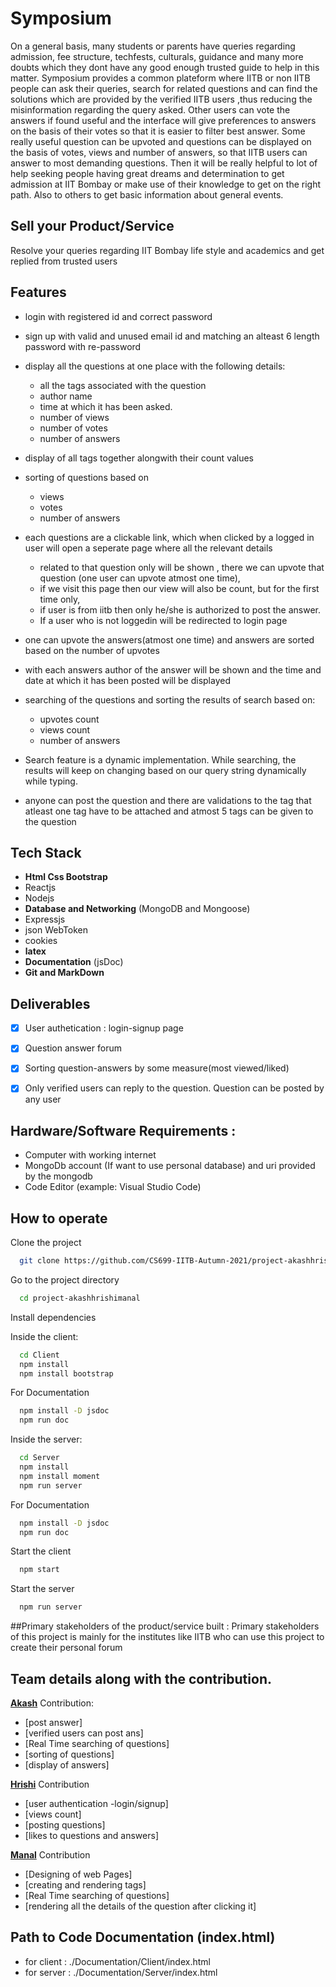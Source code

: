 
# Symposium

On a general basis, many students or parents have queries regarding admission, fee structure, techfests,  culturals,
guidance and many more doubts which they dont have any good enough trusted guide to help in this matter. Symposium provides a common plateform where 
IITB or non IITB people can ask their queries, search for related questions and can find the solutions which are provided by the verified IITB users ,thus reducing the misinformation regarding the query asked. 
Other users can vote the answers if found useful and the interface will give preferences to answers on the basis of 
their votes so that it is easier to filter best answer.
Some really useful question can be upvoted and questions can be displayed on the
basis of votes, views and number of answers, so that IITB users can answer to most demanding questions. 
Then it will be really helpful to lot of help seeking people having great dreams and determination to get admission at 
IIT Bombay or make use of their knowledge to get on the right path. Also to others to get basic information about general events.

## Sell your Product/Service

Resolve your queries regarding IIT Bombay life style and academics and get replied from trusted users


## Features

- login with registered id and correct password
- sign up with valid and unused email id and matching an alteast 6 length password with re-password
- display all the questions at one place with the following details:
	- all the tags associated with the question
	- author name
	- time at which it has been asked.
	- number of views
	- number of votes
	- number of answers

- display of all tags together alongwith their count values
- sorting of questions based on 
	- views
    - votes
    - number of answers
- each questions are a clickable link, which when clicked by a logged in user will open a seperate page where all the relevant details 
	- related to that question only will be shown , there we can upvote that question (one user can upvote atmost one time), 
	- if we visit this page then our view will also be count, but for the first time only, 
	- if user is from iitb then only he/she is  authorized to post the answer.
	- If a user who is not loggedin will be redirected to login page
- one can upvote the answers(atmost one time) and answers are sorted based on the number of upvotes
- with each answers author of the answer will be shown and the time and date at which it has been posted will be displayed
- searching of the questions and sorting the results of search based on: 
	- upvotes count
	- views count
	- number of answers
- Search feature is a dynamic implementation. While searching, the results will keep on changing based on our query string dynamically while typing.
- anyone can post the question and there are validations to the tag that atleast one tag have to be attached and atmost 5 tags can be given to the question



## Tech Stack

- **Html Css Bootstrap**
- Reactjs
- Nodejs
- **Database and Networking** (MongoDB and Mongoose)
- Expressjs
- json WebToken
- cookies
- **latex**
- **Documentation** (jsDoc)
- **Git and MarkDown**

## Deliverables

- [x] User authetication : login-signup page
- [x] Question answer forum
- [x] Sorting question-answers by some measure(most viewed/liked)
- [x] Only verified users can reply to the question. Question can be posted by any user


## Hardware/Software Requirements :
- Computer with working internet
- MongoDb account (If want to use personal database) and uri provided by the mongodb
- Code Editor (example: Visual Studio Code)


  
## How to operate

Clone the project

```bash
  git clone https://github.com/CS699-IITB-Autumn-2021/project-akashhrishimanal.git
```

Go to the project directory

```bash
  cd project-akashhrishimanal
```

Install dependencies

	       
Inside the client:
	       
```bash
  cd Client
  npm install
  npm install bootstrap
```
For Documentation 
```bash
  npm install -D jsdoc
  npm run doc
```

Inside the server: 

```bash
  cd Server
  npm install
  npm install moment
  npm run server
```
For Documentation 
```bash
  npm install -D jsdoc
  npm run doc
```

Start the client

```bash
  npm start
```

Start the server

```bash
  npm run server
```

##Primary stakeholders of the product/service built :
Primary stakeholders of this project is mainly for the institutes like IITB who can use this project to create their personal forum

## Team details along with the contribution.

**[Akash](https://github.com/techtoearth)**
Contribution:
- [post answer]
- [verified users can post ans]
- [Real Time searching of questions]
- [sorting of questions]
- [display of answers]

**[Hrishi](https://github.com/Hrishi0000)**
Contribution
- [user authentication -login/signup]
- [views count]
- [posting questions]
- [likes to questions and answers]

**[Manal](https://github.com/manaljain6667)**
Contribution
- [Designing of web Pages]
- [creating and rendering tags]
- [Real Time searching of questions]
- [rendering all the details of the question after clicking it]




## Path to Code Documentation (index.html)
- for client : ./Documentation/Client/index.html
- for server : ./Documentation/Server/index.html
